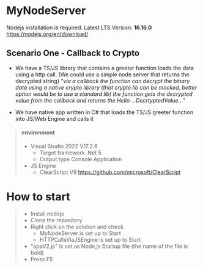 # MyNodeServer
Nodejs installation is required.
Latest LTS Version: **16.16.0**
https://nodejs.org/en/download/

## Scenario One - Callback to Crypto

- We have a TS/JS library that contains a greeter function loads the data using a http call. (We could use a simple node server that returns the decrypted string)
"*via a callback the function can decrypt the binary data using a native crypto library (that crypto lib can be mocked, better option would be to use a standard lib)
the function gets the decrypted value from the callback and returns the Hello ...DecrtyptedValue...*"

- We have native app written in C# that loads the TS/JS greeter function into JS/Web Engine and calls it

> #### environment
>	- Visual Studio 2022 V17.2.6
>		- Target framework .Net 5
>		- Output type Console Application
>	- JS Engine
>		- ClearScript V8  https://github.com/microsoft/ClearScript

# How to start
>-  Install nodejs
>-  Clone the repository
>-  Right click on the solution and check
>		- MyNodeServer is set up to Start
>		- HTTPCallsViaJSEngine is set up to Start
> - "appV2.js" is set as Node,js Startup file (the name of the file is bold)
>  - Press F5